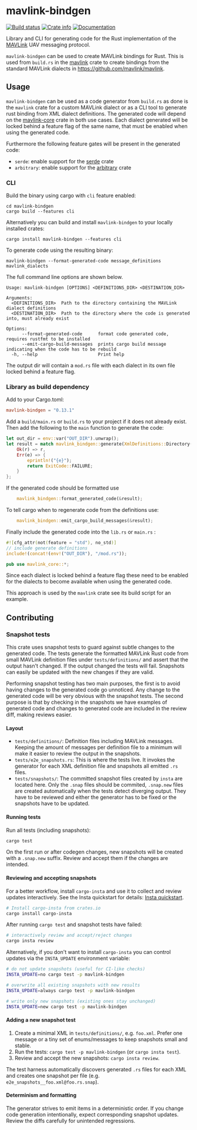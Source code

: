 # mavlink-bindgen

[![Build status](https://github.com/mavlink/rust-mavlink/actions/workflows/test.yml/badge.svg)](https://github.com/mavlink/rust-mavlink/actions/workflows/test.yml)
[![Crate info](https://img.shields.io/crates/v/mavlink-bindgen.svg)](https://crates.io/crates/mavlink-bindgen)
[![Documentation](https://docs.rs/mavlink-bindgen/badge.svg)](https://docs.rs/mavlink-bindgen)

Library and CLI for generating code for the Rust implementation of the [MAVLink](https://mavlink.io/en) UAV messaging protocol.

`mavlink-bindgen` can be used to create MAVLink bindings for Rust. This is used from `build.rs` in the [mavlink](https://crates.io/crates/mavlink) crate to create bindings from the standard MAVLink dialects in <https://github.com/mavlink/mavlink>.

## Usage

`mavlink-bindgen` can be used as a code generator from `build.rs` as done is the `mavlink` crate for a custom MAVLink dialect or as a CLI tool to generate rust binding from XML dialect definitions. The generated code will depend on the [mavlink-core](https://crates.io/crates/mavlink-core) crate in both use cases. Each dialect generated will be locked behind a feature flag of the same name, that must be enabled when using the generated code.

Furthermore the following feature gates will be present in the generated code: 

- `serde`: enable support for the [serde](https://crates.io/crates/serde) crate
- `arbitrary`: enable support for the [arbitrary](https://crates.io/crates/arbitrary) crate

### CLI

Build the binary using cargo with `cli` feature enabled:

```shell
cd mavlink-bindgen
cargo build --features cli
```

Alternatively you can build and install `mavlink-bindgen` to your locally installed crates:

```shell
cargo install mavlink-bindgen --features cli
```  

To generate code using the resulting binary:

```shell
mavlink-bindgen --format-generated-code message_definitions mavlink_dialects
```

The full command line options are shown below.

```shell
Usage: mavlink-bindgen [OPTIONS] <DEFINITIONS_DIR> <DESTINATION_DIR>

Arguments:
  <DEFINITIONS_DIR>  Path to the directory containing the MAVLink dialect definitions
  <DESTINATION_DIR>  Path to the directory where the code is generated into, must already exist

Options:
      --format-generated-code      format code generated code, requires rustfmt to be installed
      --emit-cargo-build-messages  prints cargo build message indicating when the code has to be rebuild
  -h, --help                       Print help
```

The output dir will contain a `mod.rs` file with each dialect in its own file locked behind a feature flag.

### Library as build dependency

Add to your Cargo.toml:

```toml
mavlink-bindgen = "0.13.1"
```

Add a `build/main.rs` or `build.rs` to your project if it does not already exist. Then add the following to the `main` function to generate the code:

```rs
let out_dir = env::var("OUT_DIR").unwrap();
let result = match mavlink_bindgen::generate(XmlDefinitions::Directory(definitions_dir), out_dir) {
    Ok(r) => r,
    Err(e) => {
        eprintln!("{e}");
        return ExitCode::FAILURE;
    }
};
```

If the generated code should be formatted use

```rs
    mavlink_bindgen::format_generated_code(&result);
```

To tell cargo when to regenerate code from the definitions use:

```rs
    mavlink_bindgen::emit_cargo_build_messages(&result);
```

Finally include the generated code into the `lib.rs` or `main.rs` :

```rs
#![cfg_attr(not(feature = "std"), no_std)]
// include generate definitions
include!(concat!(env!("OUT_DIR"), "/mod.rs"));

pub use mavlink_core::*;
```

Since each dialect is locked behind a feature flag these need to be enabled for the dialects to become available when using the generated code.

This approach is used by the `mavlink` crate see its build script for an example.

## Contributing

### Snapshot tests

This crate uses snapshot tests to guard against subtle changes to the generated code.
The tests generate the formatted MAVLink Rust code from small MAVLink definition files under `tests/definitions/`
and assert that the output hasn't changed. If the output changed the tests will fail. Snapshots can easily be updated
with the new changes if they are valid.

Performing snapshot testing has two main purposes, the first is to avoid having changes to the generated code
go unnoticed. Any change to the generated code will be very obvious with the snapshot tests. The second
purpose is that by checking in the snapshots we have examples of generated code and changes to generated
code are included in the review diff, making reviews easier.

#### Layout

- `tests/definitions/`: Definition files including MAVLink messages. Keeping the amount of messages per definition file
  to a minimum will make it easier to review the output in the snapshots. 
- `tests/e2e_snapshots.rs`: This is where the tests live. It invokes the generator for each XML definition file and snapshots all emitted `.rs` files.
- `tests/snapshots/`: The committed snapshot files created by `insta` are located here. Only the `.snap` files should be commited, `.snap.new` files 
  are created automatically when the tests detect diverging output. They have to be reviewed and either the generator has to be fixed or the 
  snapshots have to be updated.

#### Running tests

Run all tests (including snapshots):

```bash
cargo test
```

On the first run or after codegen changes, new snapshots will be created with a `.snap.new` suffix. Review and accept them if the changes are intended.

#### Reviewing and accepting snapshots

For a better workflow, install `cargo-insta` and use it to collect and review updates interactively. See the Insta quickstart for details: [Insta quickstart](https://insta.rs/docs/quickstart/).

```bash
# Install cargo-insta from crates.io
cargo install cargo-insta
```

After running `cargo test` and snapshot tests have failed:
```bash
# interactively review and accept/reject changes
cargo insta review
```

Alternatively, if you don't want to install `cargo-insta` you can control updates via the `INSTA_UPDATE` environment variable:

```bash
# do not update snapshots (useful for CI-like checks)
INSTA_UPDATE=no cargo test -p mavlink-bindgen

# overwrite all existing snapshots with new results
INSTA_UPDATE=always cargo test -p mavlink-bindgen

# write only new snapshots (existing ones stay unchanged)
INSTA_UPDATE=new cargo test -p mavlink-bindgen
```

#### Adding a new snapshot test

1. Create a minimal XML in `tests/definitions/`, e.g. `foo.xml`. Prefer one message or a tiny set of enums/messages to keep snapshots small and stable.
2. Run the tests: `cargo test -p mavlink-bindgen` (or `cargo insta test`).
3. Review and accept the new snapshots: `cargo insta review`.

The test harness automatically discovers generated `.rs` files for each XML and creates one snapshot per file (e.g. `e2e_snapshots__foo.xml@foo.rs.snap`).

#### Determinism and formatting

The generator strives to emit items in a deterministic order.
If you change code generation intentionally, expect corresponding snapshot updates. Review the diffs carefully for unintended regressions.
